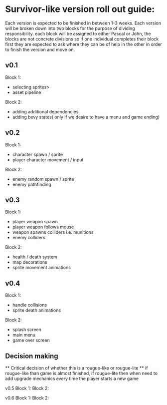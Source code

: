 # Survivor-like version roll out guide:

Each version is expected to be finished in between 1-3 weeks. Each version will 
be broken down into two blocks for the purpose of dividing responsibility. each
block will be assigned to either Pascal or John, the blocks are not concrete 
divisions so if one individual completes their block first they are expected to 
ask where they can be of help in the other in order to finish the version and 
move on.

## v0.1<br/>
  Block 1:
  - selecting sprites>
  - asset pipeline

  Block 2:
  - adding additional dependencies
  - adding bevy states( only if we desire to have a menu and game ending)
  
## v0.2<br/>
  Block 1:
  - character spawn / sprite
  - player character movement / input

  Block 2:
  - enemy random spawn / sprite
  - enemy pathfinding

## v0.3<br/>
  Block 1:
  - player weapon spawn
  - player weapon follows mouse
  - weapon spawns colliders i.e. munitions
  - enemy colliders

  Block 2:
  - health / death system
  - map decorations
  - sprite movement animations

## v0.4<br/>
  Block 1:
  - handle collisions
  - sprite death animations

  Block 2:
  - splash screen
  - main menu
  - game over screen

## Decision making
** Critical decision of whether this is a rougue-like or rougue-lite **
if rougue-like than game is almost finished, if rougue-lite then when need to add upgrade mechanics every time the player starts a new game

v0.5
  Block 1:
  Block 2:

v0.6
  Block 1:
  Block 2:
